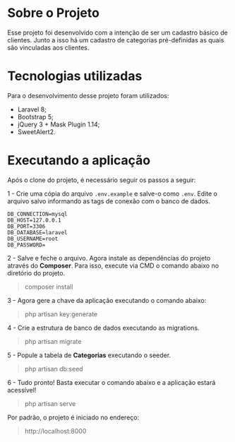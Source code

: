 # Sobre o Projeto

Esse projeto foi desenvolvido com a intenção de ser um cadastro básico de clientes.
Junto a isso há um cadastro de categorias pré-definidas as quais são vinculadas aos clientes.

# Tecnologias utilizadas
Para o desenvolvimento desse projeto foram utilizados:
- Laravel 8;
- Bootstrap 5;
- jQuery 3 + Mask Plugin 1.14;
- SweetAlert2.

# Executando a aplicação
Após o clone do projeto, é necessário seguir os passos a seguir:

1 - Crie uma cópia do arquivo `.env.example` e salve-o como `.env`. Edite o arquivo salvo informando as tags de conexão com o banco de dados.
```
DB_CONNECTION=mysql
DB_HOST=127.0.0.1
DB_PORT=3306
DB_DATABASE=laravel
DB_USERNAME=root
DB_PASSWORD=
```

2 - Salve e feche o arquivo. Agora instale as dependências do projeto através do **Composer**. Para isso, execute via CMD o comando abaixo no diretório do projeto.
>composer install

3 - Agora gere a chave da aplicação executando o comando abaixo:
>php artisan key:generate

4 - Crie a estrutura de banco de dados executando as migrations.
>php artisan migrate

5 - Popule a tabela de **Categorias** executando o seeder.
>php artisan db:seed

6 - Tudo pronto! Basta executar o comando abaixo e a aplicação estará acessível!
>php artisan serve
 
Por padrão, o projeto é iniciado no endereço:
>http://localhost:8000